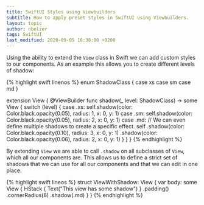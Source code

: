 ```yaml
---
title: SwiftUI Styles using Viewbuilders
subtitle: How to apply preset styles in SwiftUI using Viewbuilders.
layout: topic
author: nbelzer
tags: SwiftUI
last_modified: 2020-09-05 16:38:00 +0200
---
```


Using the ability to extend the `View` class in Swift we can add custom styles to our components. As an example this allows you to create different levels of shadow:

{% highlight swift linenos %}
enum ShadowClass {
    case xs
    case sm
    case md
}

extension View {
    @ViewBuilder
    func shadow(_ level: ShadowClass) -> some View {
        switch (level) {
        case .xs:
            self.shadow(color: Color.black.opacity(0.05), radius: 1, x: 0, y: 1)
        case .sm:
            self.shadow(color: Color.black.opacity(0.05), radius: 2, x: 0, y: 1)
        case .md:
            // We can even define multiple shadows to create a specific effect.
            self
                .shadow(color: Color.black.opacity(0.10), radius: 3, x: 0, y: 1)
                .shadow(color: Color.black.opacity(0.06), radius: 2, x: 0, y: 1)
        }
    }
}
{% endhighlight %}


By extending `View` we are able to call `.shadow` on all subclasses of `View`, which all our components are. This allows us to define a strict set of shadows that we can use for all our components and that we can edit in one place.

{% highlight swift lineos %}
struct ViewWithShadow: View {
    var body: some View {
        HStack {
            Text("This view has some shadow")
        }
        .padding()
        .cornerRadius(8)
        .shadow(.md)
    }
}
{% endhighlight %}
